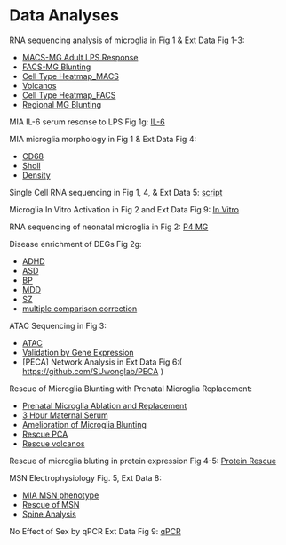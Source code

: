 # **Data Analyses**

RNA sequencing analysis of microglia in Fig 1 & Ext Data Fig 1-3:
* [MACS-MG Adult LPS Response]( https://lindsaynhayes.github.io/Hayes_2022/Bulk_RNAseq_MACS/DESeq2_MACS_Adult_Bulk_publication.html )
* [FACS-MG Blunting]( https://lindsaynhayes.github.io/Hayes_2022/Bulk_RNAseq_FACS/210301_Deseq2_FACS_filt_NOsva_ED3e.html )
* [Cell Type Heatmap_MACS]( https://lindsaynhayes.github.io/Hayes_2022/Bulk_RNAseq_MACS/DESeq2_MACS_Adult_Bulk_Heatmap.html )
* [Volcanos]( https://lindsaynhayes.github.io/Hayes_2022/Bulk_RNAseq_MACS/DESeq2_MACS_Adult_Bulk_Volcano.html )
* [Cell Type Heatmap_FACS]( https://lindsaynhayes.github.io/Hayes_2022/Bulk_RNAseq_FACS/DESeq2_FACS_Bulk_Heatmap.html )
* [Regional MG Blunting]( https://lindsaynhayes.github.io/Hayes_2022/Bulk_RNAseq_MACS/DESeq2_MACS_Adult_Bulk_Region_publication.html)

MIA IL-6 serum resonse to LPS Fig 1g:
[IL-6]( https://lindsaynhayes.github.io/Hayes_2022/Serum/1g_LPS_Serum.html )

MIA microglia morphology in Fig 1 & Ext Data Fig 4:
* [CD68]( https://lindsaynhayes.github.io/Hayes_2022/MG_Morph/MG_CD68_pub.html )
* [Sholl]( https://lindsaynhayes.github.io/Hayes_2022/MG_Morph/MG_Sholl.html )
* [Density]( https://lindsaynhayes.github.io/Hayes_2022/MG_Morph/MG_Density_pub.html )

Single Cell RNA sequencing in Fig 1, 4, & Ext Data 5:
[script](https://github.com/lindsaynhayes/Hayes_2022/blob/gh-pages/SingleCell/10x_analysis_pub.r)
 
Microglia In Vitro Activation in Fig 2 and Ext Data Fig 9:
 [In Vitro]( https://lindsaynhayes.github.io/Hayes_2022/InVitro/210903_invitro.html )

RNA sequencing of neonatal microglia in Fig 2:
 [P4 MG]( https://lindsaynhayes.github.io/Hayes_2022/Bulk_RNAseq_P4/DESeq2_MACS_P4_Bulk_pub.html)

Disease enrichment of DEGs Fig 2g: 
* [ADHD]( https://lindsaynhayes.github.io/Hayes_2022/Disease_Enrichment/ADHD.html )
* [ASD]( https://lindsaynhayes.github.io/Hayes_2022/Disease_Enrichment/AUT.html )
* [BP]( https://lindsaynhayes.github.io/Hayes_2022/Disease_Enrichment/BPD.html )
* [MDD]( https://lindsaynhayes.github.io/Hayes_2022/Disease_Enrichment/DEP.html )
* [SZ]( https://lindsaynhayes.github.io/Hayes_2022/Disease_Enrichment/SCZ.html )
* [multiple comparison correction]( https://lindsaynhayes.github.io/Hayes_2022/Disease_Enrichment/P_correct.nb.html)

ATAC Sequencing in Fig 3:
* [ATAC]( https://lindsaynhayes.github.io/Hayes_2022/ATAC/210329_ATAC_v3_MvCinLPS_pub.html )
* [Validation by Gene Expression]( https://lindsaynhayes.github.io/Hayes_2022/Bulk_RNAseq_FACS/QuickPlot_Pub.html)
* [PECA] Network Analysis in Ext Data Fig 6:( https://github.com/SUwonglab/PECA )

Rescue of Microglia Blunting with Prenatal Microglia Replacement:
* [Prenatal Microglia Ablation and Replacement]( https://lindsaynhayes.github.io/Hayes_2022/FACS/Fig_ED7e.html)
* [3 Hour Maternal Serum]( https://lindsaynhayes.github.io/Hayes_2022/Serum/Maternal_Serum.html)
* [Amelioration of Microglia Blunting]( https://lindsaynhayes.github.io/Hayes_2022/Bulk_RNAseq_Rescue_FACS/FACS_Rescue_LPS_pub.html)
* [Rescue PCA]( https://lindsaynhayes.github.io/Hayes_2022/Bulk_RNAseq_Rescue_FACS/PCA_Clust.html)
* [Rescue volcanos]( https://lindsaynhayes.github.io/Hayes_2022/Bulk_RNAseq_Rescue_FACS/Volcano.html)

Rescue of microglia bluting in protein expression Fig 4-5:
 [Protein Rescue]( https://lindsaynhayes.github.io/Hayes_2022/Protein/MSD_Cells_Rescue_Stats.html)

MSN Electrophysiology Fig. 5, Ext Data 8:
* [MIA MSN phenotype]( https://lindsaynhayes.github.io/Hayes_2022/Ephys/210907-Ephy-Analysis.html)
* [Rescue of MSN]( https://lindsaynhayes.github.io/Hayes_2022/Ephys/210905-Ephy-Analysis.html)
* [Spine Analysis]( https://lindsaynhayes.github.io/Hayes_2022/Ephys/Spine-Analysis_VS.html)

No Effect of Sex by qPCR Ext Data Fig 9:
[qPCR]( https://lindsaynhayes.github.io/Hayes_2022/qPCR/QPCR-C8-26_pub.html)
